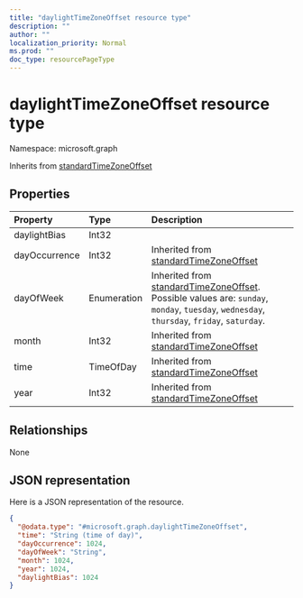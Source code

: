 ```yaml
---
title: "daylightTimeZoneOffset resource type"
description: ""
author: ""
localization_priority: Normal
ms.prod: ""
doc_type: resourcePageType
---
```


# daylightTimeZoneOffset resource type


Namespace: microsoft.graph




Inherits from [standardTimeZoneOffset](../resources/standardtimezoneoffset.md)

## Properties
|Property|Type|Description|
|:---|:---|:---|
|daylightBias|Int32||
|dayOccurrence|Int32| Inherited from [standardTimeZoneOffset](../resources/standardtimezoneoffset.md)|
|dayOfWeek|Enumeration| Inherited from [standardTimeZoneOffset](../resources/standardtimezoneoffset.md). Possible values are: `sunday`, `monday`, `tuesday`, `wednesday`, `thursday`, `friday`, `saturday`.|
|month|Int32| Inherited from [standardTimeZoneOffset](../resources/standardtimezoneoffset.md)|
|time|TimeOfDay| Inherited from [standardTimeZoneOffset](../resources/standardtimezoneoffset.md)|
|year|Int32| Inherited from [standardTimeZoneOffset](../resources/standardtimezoneoffset.md)|

## Relationships
None

## JSON representation
Here is a JSON representation of the resource.
<!-- {
  "blockType": "resource",
  "@odata.type": "microsoft.graph.daylightTimeZoneOffset"
}
-->
``` json
{
  "@odata.type": "#microsoft.graph.daylightTimeZoneOffset",
  "time": "String (time of day)",
  "dayOccurrence": 1024,
  "dayOfWeek": "String",
  "month": 1024,
  "year": 1024,
  "daylightBias": 1024
}
```


